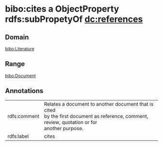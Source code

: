 # bibo:cites a ObjectProperty rdfs:subPropetyOf [dc:references](/dc/terms/references)

## Domain

[bibo:Literature](/ontology/bibo/Literature)

## Range

[bibo:Document](/ontology/bibo/Document)

## Annotations

|||
|-----|-----|
|rdfs:comment|Relates a document to another document that is cited<br>by the first document as reference, comment, review, quotation or for<br>another purpose.|
|rdfs:label|cites|

